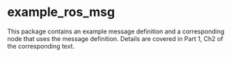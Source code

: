 # example_ros_msg

This package contains an example message definition and a corresponding node that uses the message definition. Details are covered in Part 1, Ch2 of the corresponding text.

    